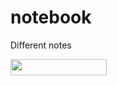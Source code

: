# notebook
Different notes

<img src="/tex/a3da370338f2dd75becd835bb85d6a44.svg?invert_in_darkmode&sanitize=true" align=middle width=153.61516665pt height=26.48417309999999pt/>
